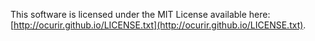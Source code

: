 This software is licensed under the MIT License available here: [http://ocurir.github.io/LICENSE.txt](http://ocurir.github.io/LICENSE.txt).
